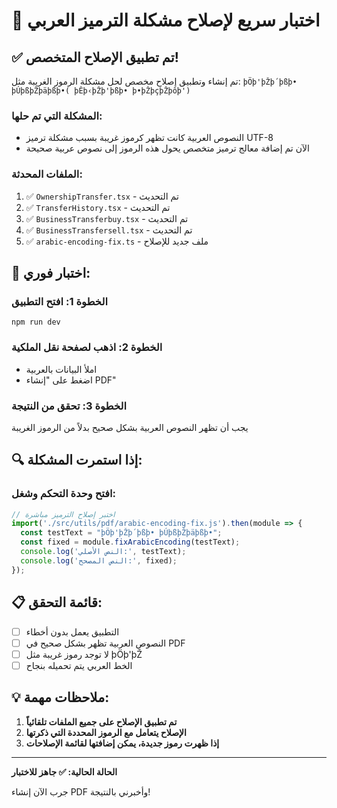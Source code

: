 # 🚀 اختبار سريع لإصلاح مشكلة الترميز العربي

## ✅ تم تطبيق الإصلاح المتخصص!

تم إنشاء وتطبيق إصلاح مخصص لحل مشكلة الرموز الغريبة مثل:
`þÖþ'þŽþ´þßþ• þÚþßþŽþäþßþ•( þÊþ‹þŽþ'þßþ• þ•þŽþçþŽþôþ')`

### المشكلة التي تم حلها:
- النصوص العربية كانت تظهر كرموز غريبة بسبب مشكلة ترميز UTF-8
- الآن تم إضافة معالج ترميز متخصص يحول هذه الرموز إلى نصوص عربية صحيحة

### الملفات المحدثة:
1. ✅ `OwnershipTransfer.tsx` - تم التحديث
2. ✅ `TransferHistory.tsx` - تم التحديث  
3. ✅ `BusinessTransferbuy.tsx` - تم التحديث
4. ✅ `BusinessTransfersell.tsx` - تم التحديث
5. ✅ `arabic-encoding-fix.ts` - ملف جديد للإصلاح

## 🧪 اختبار فوري:

### الخطوة 1: افتح التطبيق
```
npm run dev
```

### الخطوة 2: اذهب لصفحة نقل الملكية
- املأ البيانات بالعربية
- اضغط على "إنشاء PDF"

### الخطوة 3: تحقق من النتيجة
يجب أن تظهر النصوص العربية بشكل صحيح بدلاً من الرموز الغريبة

## 🔍 إذا استمرت المشكلة:

### افتح وحدة التحكم وشغل:
```javascript
// اختبر إصلاح الترميز مباشرة
import('./src/utils/pdf/arabic-encoding-fix.js').then(module => {
  const testText = "þÖþ'þŽþ´þßþ• þÚþßþŽþäþßþ•";
  const fixed = module.fixArabicEncoding(testText);
  console.log('النص الأصلي:', testText);
  console.log('النص المصحح:', fixed);
});
```

## 📋 قائمة التحقق:

- [ ] التطبيق يعمل بدون أخطاء
- [ ] النصوص العربية تظهر بشكل صحيح في PDF
- [ ] لا توجد رموز غريبة مثل þÖþ'þŽ
- [ ] الخط العربي يتم تحميله بنجاح

## 💡 ملاحظات مهمة:

1. **تم تطبيق الإصلاح على جميع الملفات تلقائياً**
2. **الإصلاح يتعامل مع الرموز المحددة التي ذكرتها**
3. **إذا ظهرت رموز جديدة، يمكن إضافتها لقائمة الإصلاحات**

---

**الحالة الحالية: ✅ جاهز للاختبار**

جرب الآن إنشاء PDF وأخبرني بالنتيجة!
